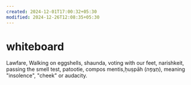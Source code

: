 ```yaml
---
created: 2024-12-01T17:00:32+05:30
modified: 2024-12-26T12:08:35+05:30
---
```


# whiteboard

Lawfare, Walking on eggshells, shaunda, voting with our feet, narishkeit, passing the smell test, patootie, compos mentis,ḥuṣpāh (חֻצְפָּה), meaning "insolence", "cheek" or audacity.
